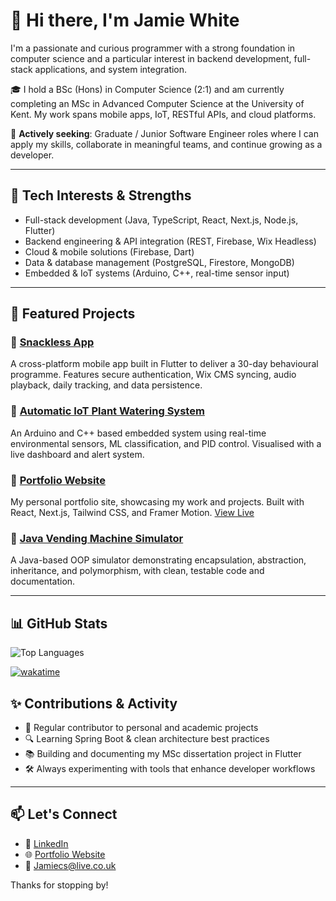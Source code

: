 # 👋 Hi there, I'm Jamie White

I'm a passionate and curious programmer with a strong foundation in computer science and a particular interest in backend development, full-stack applications, and system integration.

🎓 I hold a BSc (Hons) in Computer Science (2:1) and am currently completing an MSc in Advanced Computer Science at the University of Kent. My work spans mobile apps, IoT, RESTful APIs, and cloud platforms.

💼 **Actively seeking**: Graduate / Junior Software Engineer roles where I can apply my skills, collaborate in meaningful teams, and continue growing as a developer.

---

## 🔧 Tech Interests & Strengths

- Full-stack development (Java, TypeScript, React, Next.js, Node.js, Flutter)
- Backend engineering & API integration (REST, Firebase, Wix Headless)
- Cloud & mobile solutions (Firebase, Dart)
- Data & database management (PostgreSQL, Firestore, MongoDB)
- Embedded & IoT systems (Arduino, C++, real-time sensor input)

---

## 🚀 Featured Projects

### 🔹 [Snackless App](https://github.com/JWhite212/SnacklessApp)
A cross-platform mobile app built in Flutter to deliver a 30-day behavioural programme. Features secure authentication, Wix CMS syncing, audio playback, daily tracking, and data persistence.

### 🔹 [Automatic IoT Plant Watering System](https://github.com/JWhite212/Automatic-IOT-Plant-Watering-System)
An Arduino and C++ based embedded system using real-time environmental sensors, ML classification, and PID control. Visualised with a live dashboard and alert system.

### 🔹 [Portfolio Website](https://github.com/JWhite212/Portfolio-Website)
My personal portfolio site, showcasing my work and projects. Built with React, Next.js, Tailwind CSS, and Framer Motion. [View Live](https://jamie-white-portfolio.vercel.app)

### 🔹 [Java Vending Machine Simulator](https://github.com/JWhite212/VendingMachine)
A Java-based OOP simulator demonstrating encapsulation, abstraction, inheritance, and polymorphism, with clean, testable code and documentation.

---

## 📊 GitHub Stats

![Top Languages](https://github-readme-stats.vercel.app/api/top-langs/?username=JWhite212&layout=compact&theme=tokyonight) 


[![wakatime](https://wakatime.com/badge/user/018ce40b-0939-4ca9-9936-b8700fec78e0/project/1b93071f-162b-446c-b64d-1ad9deaac1b8.svg)](https://wakatime.com/badge/user/018ce40b-0939-4ca9-9936-b8700fec78e0/project/1b93071f-162b-446c-b64d-1ad9deaac1b8)

## ✨ Contributions & Activity

- 📆 Regular contributor to personal and academic projects
- 🔍 Learning Spring Boot & clean architecture best practices
- 📚 Building and documenting my MSc dissertation project in Flutter
- 🛠️ Always experimenting with tools that enhance developer workflows

---

## 📫 Let's Connect

- 💼 [LinkedIn](https://www.linkedin.com/in/jamie-white-swe/)
- 🌐 [Portfolio Website](https://jamie-white-portfolio.vercel.app)
- 📧 Jamiecs@live.co.uk

Thanks for stopping by!
